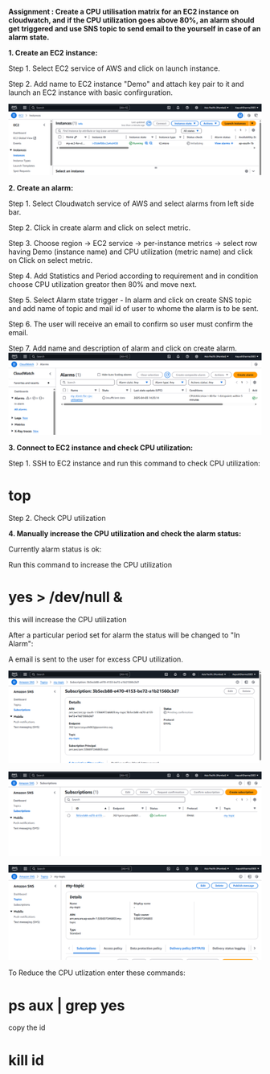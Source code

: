  **Assignment : Create a CPU utilisation matrix for an EC2 instance on cloudwatch, and if the CPU utilization goes above 80%, an alarm should get triggered and use SNS topic to send email to the yourself in case of an alarm state.**

**1. Create an EC2 instance:**

Step 1. Select EC2 service of AWS and click on launch instance.

Step 2. Add name to EC2 instance "Demo" and attach key pair to it and launch an EC2 instance with basic confirguration.

![alt text](../Week-4.images/day-4(ec2).png)

**2. Create an alarm:**

Step 1. Select Cloudwatch service of AWS and select alarms from left side bar.

Step 2. Click in create alarm and click on select metric.

Step 3. Choose region -> EC2 service -> per-instance metrics -> select row having Demo (instance name) and CPU utilization (metric name) and click on Click on select metric.

Step 4. Add Statistics and Period according to requirement and in condition choose CPU utilization greator then 80% and move next.

Step 5. Select Alarm state trigger - In alarm and click on create SNS topic and add name of topic and mail id of user to whome the alarm is to be sent.

Step 6. The user will receive an email to confirm so user must confirm the email.

Step 7. Add name and description of alarm and click on create alarm.
![alt text](../Week-4.images/day-4(alarm).png)


**3. Connect to EC2 instance and check CPU utilization:**

Step 1. SSH to EC2 instance and run this command to check CPU utilization:

# top

Step 2. Check CPU utilization 

**4. Manually increase the CPU utilization and check the alarm status:**

Currently alarm status is ok:

Run this command to increase the CPU utilization

# yes > /dev/null &

this will increase the CPU utilization


After a particular period set for alarm the status will be changed to "In Alarm":



A email is sent to the user for excess CPU utilization.

![alt text](../Week-4.images/day-4(subscription).png)

![alt text](../Week-4.images/Day-4(subscription-2).png)


![alt text](../Week-4.images/Day-4(topic).png)

To Reduce the CPU utlization enter these commands:

# ps aux | grep yes

copy the id 

# kill id